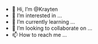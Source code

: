 - 👋 Hi, I’m @Krayten
- 👀 I’m interested in ...
- 🌱 I’m currently learning ...
- 💞️ I’m looking to collaborate on ...
- 📫 How to reach me ...

<!---
Krayten/Krayten is a ✨ special ✨ repository because its `README.md` (this file) appears on your GitHub profile.
You can click the Preview link to take a look at your changes.
--->
